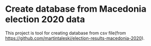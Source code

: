 # Create database from Macedonia election 2020 data

This project is tool for creating database from csv file(from https://github.com/martintaleski/election-results-macedonia-2020).
